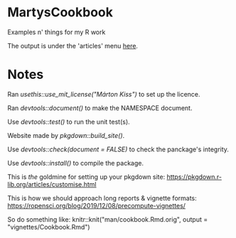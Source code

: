 # MartysCookbook
Examples n' things for my R work

The output is under the 'articles' menu [here](https://martynk.github.io/MartysCookbook/).

# Notes

Ran *usethis::use_mit_license("Márton Kiss")* to set up the licence.  

Ran *devtools::document()* to make the NAMESPACE document.  

Use *devtools::test()* to run the unit test(s).  

Website made by *pkgdown::build_site()*.

Use *devtools::check(document = FALSE)* to check the panckage's integrity.

Use *devtools::install()* to compile the package.

This is *the* goldmine for setting up your pkgdown site:
https://pkgdown.r-lib.org/articles/customise.html 

This is how we should approach long reports & vignette formats:
https://ropensci.org/blog/2019/12/08/precompute-vignettes/ 

So do something like: 
knitr::knit("man/cookbook.Rmd.orig", output = "vignettes/Cookbook.Rmd") 


